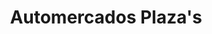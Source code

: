 ---
title: "Automercados Plaza's"
url: /caracas/automercados-plazas-av-los-proceres/
shop: Supermarkt
---